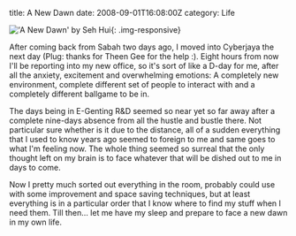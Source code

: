 title: A New Dawn
date: 2008-09-01T16:08:00Z
category: Life

!['A New Dawn' by Seh Hui](http://img.photobucket.com/albums/v95/seh_hui/livejournal/Photo-0096.jpg){: .img-responsive}

After coming back from Sabah two days ago, I moved into Cyberjaya the next day (Plug: thanks for Theen Gee for the help :). Eight hours from now I'll be reporting into my new office, so it's sort of like a D-day for me, after all the anxiety, excitement and overwhelming emotions: A completely new environment, complete different set of people to interact with and a completely different ballgame to be in.

The days being in E-Genting R&D seemed so near yet so far away after a complete nine-days absence from all the hustle and bustle there. Not particular sure whether is it due to the distance, all of a sudden everything that I used to know years ago seemed to foreign to me and same goes to what I'm feeling now. The whole thing seemed so surreal that the only thought left on my brain is to face whatever that will be dished out to me in days to come.

Now I pretty much sorted out everything in the room, probably could use with some improvement and space saving techniques, but at least everything is in a particular order that I know where to find my stuff when I need them. Till then… let me have my sleep and prepare to face a new dawn in my own life.
